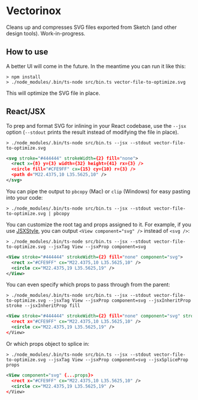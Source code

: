 Vectorinox
==========

Cleans up and compresses SVG files exported from Sketch (and other design tools). Work-in-progress.

How to use
---------

A better UI will come in the future. In the meantime you can run it like this:

```shell
> npm install
> ./node_modules/.bin/ts-node src/bin.ts vector-file-to-optimize.svg
```

This will optimize the SVG file in place.

React/JSX
---------

To prep and format SVG for inlining in your React codebase, use the `--jsx` option (`--stdout` prints the result instead of modifying the file in place).

```shell
> ./node_modules/.bin/ts-node src/bin.ts --jsx --stdout vector-file-to-optimize.svg
```
```svg
<svg stroke="#444444" strokeWidth={2} fill="none">
  <rect x={8} y={3} width={32} height={41} rx={3} />
  <circle fill="#CFE9FF" cx={15} cy={10} r={3} />
  <path d="M22.4375,10 L35.5625,10" />
</svg>
```

You can pipe the output to `pbcopy` (Mac) or `clip` (Windows) for easy pasting into your code:

```shell
> ./node_modules/.bin/ts-node src/bin.ts --jsx --stdout vector-file-to-optimize.svg | pbcopy
```

You can customize the root tag and props assigned to it. For example, if you use [JSXStyle](https://github.com/smyte/jsxstyle), you can output `<View component="svg" />` instead of `<svg />`:

```shell
> ./node_modules/.bin/ts-node src/bin.ts --jsx --stdout vector-file-to-optimize.svg --jsxTag View --jsxProp component=svg
```
```svg
<View stroke="#444444" strokeWidth={2} fill="none" component="svg">
  <rect x="#CFE9FF" cx="M22.4375,10 L35.5625,10" />
  <circle cx="M22.4375,19 L35.5625,19" />
</View>
```

You can even specify which props to pass through from the parent:

```shell
> ./node_modules/.bin/ts-node src/bin.ts --jsx --stdout vector-file-to-optimize.svg --jsxTag View --jsxProp component=svg --jsxInheritProp stroke --jsxInheritProp fill
```
```svg
<View stroke="#444444" strokeWidth={2} fill="none" component="svg" stroke={stroke} fill={fill}>
  <rect x="#CFE9FF" cx="M22.4375,10 L35.5625,10" />
  <circle cx="M22.4375,19 L35.5625,19" />
</View>
```

Or which props object to splice in:
```shell
> ./node_modules/.bin/ts-node src/bin.ts --jsx --stdout vector-file-to-optimize.svg --jsxTag View --jsxProp component=svg --jsxSpliceProp props
```
```svg
<View component="svg" {...props}>
  <rect x="#CFE9FF" cx="M22.4375,10 L35.5625,10" />
  <circle cx="M22.4375,19 L35.5625,19" />
</View>
```